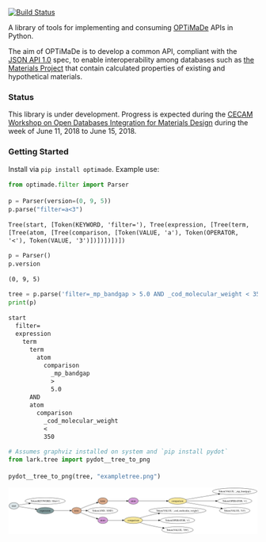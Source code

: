 [![Build Status](https://travis-ci.org/materialsproject/optimade.svg?branch=master)](https://travis-ci.org/materialsproject/optimade)

A library of tools for implementing and consuming
[OPTiMaDe](http://www.optimade.org) APIs in Python.

The aim of OPTiMaDe is to develop a common API, compliant
with the [JSON API 1.0](http://jsonapi.org/format/1.0/)
spec, to enable interoperability
among databases such as
[the Materials Project](https://materialsproject.org)
that contain calculated properties of
existing and hypothetical materials.

### Status
This library is under development. Progress is expected during the [CECAM Workshop on Open Databases Integration for Materials Design](https://www.cecam.org/workshop-4-1525.html) during the week of June 11, 2018 to June 15, 2018.

### Getting Started

Install via `pip install optimade`. Example use:

```python
from optimade.filter import Parser

p = Parser(version=(0, 9, 5))
p.parse("filter=a<3")
```
```
Tree(start, [Token(KEYWORD, 'filter='), Tree(expression, [Tree(term, [Tree(atom, [Tree(comparison, [Token(VALUE, 'a'), Token(OPERATOR, '<'), Token(VALUE, '3')])])])])])
```
```python
p = Parser()
p.version
```
```
(0, 9, 5)
```
```python
tree = p.parse('filter=_mp_bandgap > 5.0 AND _cod_molecular_weight < 350')
print(p)
```
```
start
  filter=
  expression
    term
      term
        atom
          comparison
            _mp_bandgap
            >
            5.0
      AND
      atom
        comparison
          _cod_molecular_weight
          <
          350
```
```python
# Assumes graphviz installed on system and `pip install pydot`
from lark.tree import pydot__tree_to_png

pydot__tree_to_png(tree, "exampletree.png")
```
![example tree](exampletree.png)


